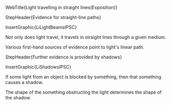 WebTitle{Light travelling in straight lines(Exposition)}

StepHeader{Evidence for straight-line paths}

InsertGraphic{LiLightBeamsIPSC}

Not only does light travel, it travels in straight lines through a given medium.

Various first-hand sources of evidence point to light's linear path.

StepHeader{Further evidence is provided by shadows}

InsertGraphic{LiShadowsIPSC}

If some light from an object is blocked by something, then that something causes a shadow.

The shape of the something obstructing the light determines the shape of the shadow.

